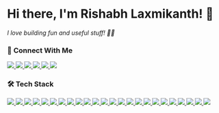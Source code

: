 # Hi there, I'm Rishabh Laxmikanth! 👋

*I love building fun and useful stuff! 🚀💡*

### 📌 **Connect With Me**
<div>
    <a href="https://linkedin.com/in/rishabhlaxmikanth" target="_blank">
        <img src="https://img.shields.io/badge/linkedin-%230077B5.svg?style=for-the-badge&logo=linkedin&logoColor=white" />
    </a>
    <a href="https://rishabhlaxmikanth.tech" target="_blank">
        <img src="https://img.shields.io/badge/Portfolio-%23000000.svg?style=for-the-badge&logo=firefox&logoColor=#FF7139" />
    </a>
    <a href="https://github.com/siliconvolley" target="_blank">
        <img src="https://img.shields.io/badge/github-%23121011.svg?style=for-the-badge&logo=github&logoColor=white" />
    </a>
    <a href="https://x.com/rishhhabhhh" target="_blank">
        <img src="https://img.shields.io/badge/X-%23000000.svg?style=for-the-badge&logo=X&logoColor=white" />
    </a>
    <a href="https://gitlab.com/siliconvolley" target="_blank">
        <img src="https://img.shields.io/badge/gitlab-%23181717.svg?style=for-the-badge&logo=gitlab&logoColor=white" />
    </a>
    <a href="mailto:rishabhlaxmikanth@gmail.com" target="_blank">
        <img src="https://img.shields.io/badge/Gmail-D14836?style=for-the-badge&logo=gmail&logoColor=white" />
    </a>
</div>

### 🛠 **Tech Stack**
<div>
    <a href="https://www.python.org/" target="_blank">
        <img src="https://skillicons.dev/icons?i=python" />
    </a>
    <a href="https://gcc.gnu.org/c99status.html" target="_blank">
        <img src="https://skillicons.dev/icons?i=c" />
    </a>
    <a href="https://gcc.gnu.org/projects/cxx-status.html" target="_blank">
        <img src="https://skillicons.dev/icons?i=cpp" />
    </a>
    <a href="https://www.java.com/en/" target="_blank">
        <img src="https://skillicons.dev/icons?i=java" />
    </a>
    <a href="https://developer.mozilla.org/en-US/docs/Web/HTML" target="_blank">
        <img src="https://skillicons.dev/icons?i=html" />
    </a>
    <a href="https://developer.mozilla.org/en-US/docs/Web/CSS" target="_blank">
        <img src="https://skillicons.dev/icons?i=css" />
    </a>
    <a href="https://developer.mozilla.org/en-US/docs/Web/JavaScript" target="_blank">
        <img src="https://skillicons.dev/icons?i=js" />
    </a>
    <a href="https://www.typescriptlang.org/" target="_blank">
        <img src="https://skillicons.dev/icons?i=ts" />
    </a>
    <a href="https://flask.palletsprojects.com/en/stable/" target="_blank">
        <img src="https://skillicons.dev/icons?i=flask" />
    </a>
    <a href="https://fastapi.tiangolo.com/" target="_blank">
        <img src="https://skillicons.dev/icons?i=fastapi" />
    </a>
    <a href="https://expressjs.com/" target="_blank">
        <img src="https://skillicons.dev/icons?i=express" />
    </a>
    <a href="https://nodejs.org/en" target="_blank">
        <img src="https://skillicons.dev/icons?i=nodejs" />
    </a>
    <a href="https://react.dev/" target="_blank">
        <img src="https://skillicons.dev/icons?i=react" />
    </a>
    <a href="https://vite.dev/" target="_blank">
        <img src="https://skillicons.dev/icons?i=vite" />
    </a>
    <a href="https://tailwindcss.com/" target="_blank">
        <img src="https://skillicons.dev/icons?i=tailwind" />
    </a>
    <a href="https://www.mongodb.com/" target="_blank">
        <img src="https://skillicons.dev/icons?i=mongo" />
    </a>
    <a href="https://www.mysql.com/" target="_blank">
        <img src="https://skillicons.dev/icons?i=mysql" />
    </a>
    <a href="https://code.visualstudio.com/" target="_blank">
        <img src="https://skillicons.dev/icons?i=vscode" />
    </a>
    <a href="https://www.postman.com/" target="_blank">
        <img src="https://skillicons.dev/icons?i=postman" />
    </a>
    <a href="https://www.docker.com/" target="_blank">
        <img src="https://skillicons.dev/icons?i=docker" />
    </a>
    <a href="https://git-scm.com/" target="_blank">
        <img src="https://skillicons.dev/icons?i=git" />
    </a>
    <a href="https://www.microsoft.com/en-in/windows" target="_blank">
        <img src="https://skillicons.dev/icons?i=windows" />
    </a>
    <a href="https://www.linux.org/" target="_blank">
        <img src="https://skillicons.dev/icons?i=linux" />
    </a>
    <a href="https://www.gnu.org/software/bash/" target="_blank">
        <img src="https://skillicons.dev/icons?i=bash" />
    </a>
</div>


